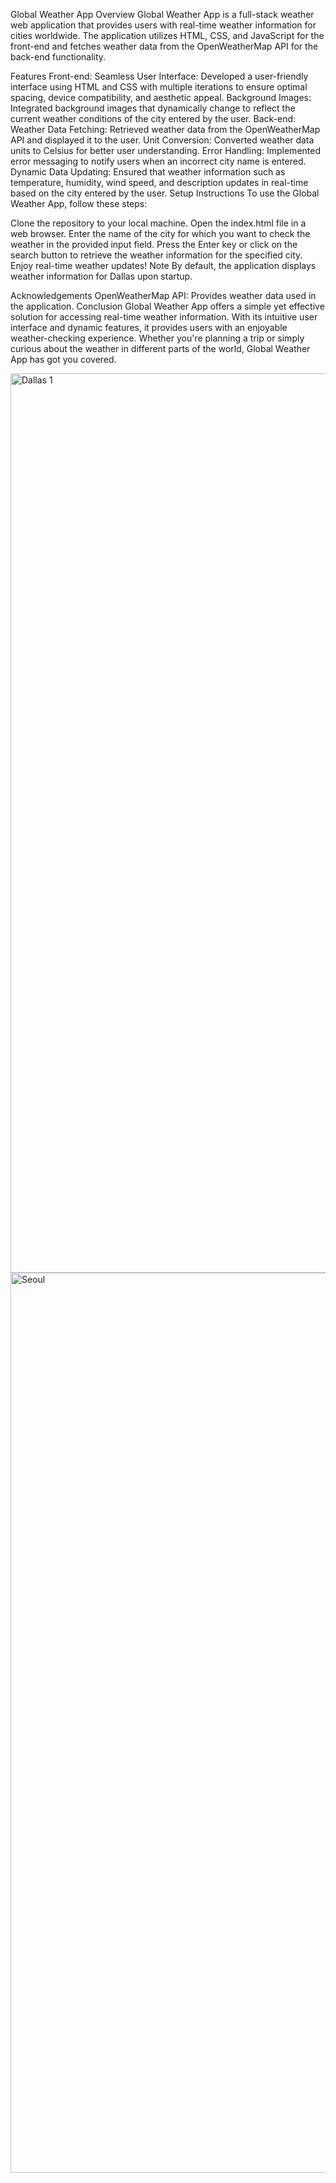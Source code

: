
Global Weather App
Overview
Global Weather App is a full-stack weather web application that provides users with real-time weather information for cities worldwide. The application utilizes HTML, CSS, and JavaScript for the front-end and fetches weather data from the OpenWeatherMap API for the back-end functionality.

Features
Front-end:
Seamless User Interface: Developed a user-friendly interface using HTML and CSS with multiple iterations to ensure optimal spacing, device compatibility, and aesthetic appeal.
Background Images: Integrated background images that dynamically change to reflect the current weather conditions of the city entered by the user.
Back-end:
Weather Data Fetching: Retrieved weather data from the OpenWeatherMap API and displayed it to the user.
Unit Conversion: Converted weather data units to Celsius for better user understanding.
Error Handling: Implemented error messaging to notify users when an incorrect city name is entered.
Dynamic Data Updating: Ensured that weather information such as temperature, humidity, wind speed, and description updates in real-time based on the city entered by the user.
Setup Instructions
To use the Global Weather App, follow these steps:

Clone the repository to your local machine.
Open the index.html file in a web browser.
Enter the name of the city for which you want to check the weather in the provided input field.
Press the Enter key or click on the search button to retrieve the weather information for the specified city.
Enjoy real-time weather updates!
Note
By default, the application displays weather information for Dallas upon startup.

Acknowledgements
OpenWeatherMap API: Provides weather data used in the application.
Conclusion
Global Weather App offers a simple yet effective solution for accessing real-time weather information. With its intuitive user interface and dynamic features, it provides users with an enjoyable weather-checking experience. Whether you're planning a trip or simply curious about the weather in different parts of the world, Global Weather App has got you covered.


<img width="1439" alt="Dallas 1" src="https://user-images.githubusercontent.com/117504514/210293363-9ef3ad2d-be0b-4c56-afa8-cc63a3d0b11a.png">
<img width="1440" alt="Seoul" src="https://user-images.githubusercontent.com/117504514/210293404-523cfe90-ed5b-443f-af82-2add7710ec30.png">
